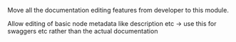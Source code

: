 Move all the documentation editing features from developer to this module.

Allow editing of basic node metadata like description etc
-> use this for swaggers etc rather than the actual documentation